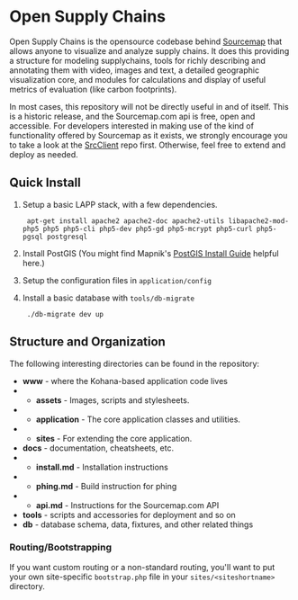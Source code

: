 # Open Supply Chains

Open Supply Chains is the opensource codebase behind [Sourcemap][1] that allows anyone to visualize and analyze supply chains. It does this providing a structure for modeling supplychains, tools for richly describing and annotating them with video, images and text, a detailed geographic visualization core, and modules for calculations and display of useful metrics of evaluation (like carbon footprints).

In most cases, this repository will not be directly useful in and of itself. This is a historic release, and the Sourcemap.com api is free, open and accessible. For developers interested in making use of the kind of functionality offered by Sourcemap as it exists, we strongly encourage you to take a look at the [SrcClient][2] repo first. Otherwise, feel free to extend and deploy as needed.

## Quick Install
1. Setup a basic LAPP stack, with a few dependencies.

		apt-get install apache2 apache2-doc apache2-utils libapache2-mod-php5 php5 php5-cli php5-dev php5-gd php5-mcrypt php5-curl php5-pgsql postgresql

2. Install PostGIS (You might find Mapnik's [PostGIS Install Guide][3] helpful here.)
3. Setup the configuration files in `application/config`
4. Install a basic database with `tools/db-migrate`

		./db-migrate dev up

## Structure and Organization

The following interesting directories can be found in the repository:

* **www** - where the Kohana-based application code lives
* * **assets** - Images, scripts and stylesheets.
* * **application** - The core application classes and utilities.
* * **sites** - For extending the core application.
* **docs** - documentation, cheatsheets, etc.
* * **install.md** - Installation instructions
* * **phing.md** - Build instruction for phing 
* * **api.md** - Instructions for the Sourcemap.com API
* **tools** - scripts and accessories for deployment and so on
* **db** - database schema, data, fixtures, and other related things

### Routing/Bootstrapping

If you want custom routing or a non-standard routing, you'll want to put your own site-specific `bootstrap.php` file in your `sites/<siteshortname>` directory.

[1]: http://www.sourcemap.com "Sourcemap.com"
[2]: http://github.com/supplychainstudies/SrcClient "SrcClient on Github"
[3]: http://wiki.openstreetmap.org/wiki/Mapnik/PostGIS "Mapnik PostGIS Guide"
